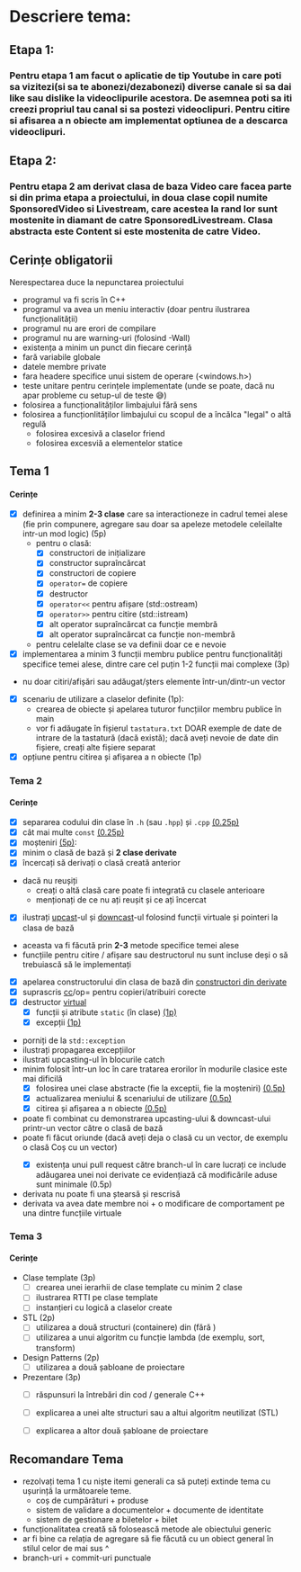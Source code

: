 # Descriere tema:
## Etapa 1:
### Pentru etapa 1 am facut o aplicatie de tip Youtube in care poti sa vizitezi(si sa te abonezi/dezabonezi) diverse canale si sa dai like sau dislike la videoclipurile acestora. De asemnea poti sa iti creezi propriul tau canal si sa postezi videoclipuri. Pentru citire si afisarea a n obiecte am implementat optiunea de a descarca videoclipuri.
## Etapa 2:
### Pentru etapa 2 am derivat clasa de baza Video care facea parte si din prima etapa a proiectului, in doua clase copil numite SponsoredVideo si Livestream, care acestea la rand lor sunt mostenite in diamant de catre SponsoredLivestream. Clasa abstracta este Content si este mostenita de catre Video. 
## Cerințe obligatorii 

Nerespectarea duce la nepunctarea proiectului

- programul va fi scris în C++
- programul va avea un meniu interactiv (doar pentru ilustrarea funcționalității)
- programul nu are erori de compilare
- programul nu are warning-uri (folosind -Wall)
- existența a minim un punct din fiecare cerință
- fară variabile globale
- datele membre private
- fara headere specifice unui sistem de operare (<windows.h>)
- teste unitare pentru cerințele implementate (unde se poate, dacă nu apar probleme cu setup-ul de teste 😅)
- folosirea a funcționalităților limbajului fără sens
- folosirea a funcționlităților limbajului cu scopul de a încălca "legal" o altă regulă
    - folosirea excesivă a claselor friend
    - folosirea excesviă a elementelor statice  

## Tema 1

#### Cerințe
- [x] definirea a minim **2-3 clase** care sa interactioneze in cadrul temei alese (fie prin compunere, agregare sau doar sa apeleze metodele celeilalte intr-un mod logic) (5p)
  - pentru o clasă:
    - [x] constructori de inițializare
    - [x] constructor supraîncărcat
    - [x] constructori de copiere
    - [x] `operator=` de copiere
    - [x] destructor
    - [x] `operator<<` pentru afișare (std::ostream)
    - [x] `operator>>` pentru citire (std::istream)
    - [x] alt operator supraîncărcat ca funcție membră
    - [x] alt operator supraîncărcat ca funcție non-membră
  - pentru celelalte clase se va definii doar ce e nevoie
- [x] implementarea a minim 3 funcții membru publice pentru funcționalități specifice temei alese, dintre care cel puțin 1-2 funcții mai complexe (3p)
- nu doar citiri/afișări sau adăugat/șters elemente într-un/dintr-un vector 
- [x] scenariu de utilizare a claselor definite (1p):
  - crearea de obiecte și apelarea tuturor funcțiilor membru publice în main
  - vor fi adăugate în fișierul `tastatura.txt` DOAR exemple de date de intrare de la tastatură (dacă există); dacă aveți nevoie de date din fișiere, creați alte fișiere separat
- [x] opțiune pentru citirea și afișarea a n obiecte (1p)

### Tema 2

#### Cerințe
- [x] separarea codului din clase în `.h` (sau `.hpp`) și `.cpp` [(0.25p)](https://github.com/Ionnier/poo/tree/main/proiect/P01#separarea-implement%C4%83rii-metodelor-din-clase)
- [x] cât mai multe `const` [(0.25p)](https://github.com/Ionnier/poo/tree/main/labs/L04#reminder-const-everywhere)
- [x] moșteniri [(5p)](https://github.com/Ionnier/poo/tree/main/labs/L04#exemplu):
- [x] minim o clasă de bază și **2 clase derivate**
- [x] încercați să derivați o clasă creată anterior
- dacă nu reușiți
     - creați o altă clasă care poate fi integrată cu clasele anterioare
     - menționați de ce nu ați reușit și ce ați încercat
- [x] ilustrați [upcast](https://github.com/Ionnier/poo/tree/main/labs/L04#solu%C8%9Bie-func%C8%9Bii-virtuale-late-binding)-ul și [downcast](https://github.com/Ionnier/poo/tree/main/labs/L04#smarter-downcast-dynamic-cast)-ul folosind funcții virtuale și pointeri la clasa de bază
- aceasta va fi făcută prin **2-3** metode specifice temei alese
- funcțiile pentru citire / afișare sau destructorul nu sunt incluse deși o să trebuiască să le implementați
- [x] apelarea constructorului din clasa de bază din [constructori din derivate](https://github.com/Ionnier/poo/tree/main/labs/L04#comportamentul-constructorului-la-derivare)
- [x] suprascris [cc](https://github.com/Ionnier/poo/tree/main/labs/L04#comportamentul-constructorului-de-copiere-la-derivare)/op= pentru copieri/atribuiri corecte
- [x] destructor [virtual](https://github.com/Ionnier/poo/tree/main/labs/L04#solu%C8%9Bie-func%C8%9Bii-virtuale-late-binding)
     - [x] funcții și atribute `static` (în clase) [(1p)](https://github.com/Ionnier/poo/tree/main/labs/L04#static)
     - [x] excepții [(1p)](https://github.com/Ionnier/poo/tree/main/labs/L04#exception-handling)
- porniți de la `std::exception`
- ilustrați propagarea excepțiilor
- ilustrati upcasting-ul în blocurile catch
- minim folosit într-un loc în care tratarea erorilor în modurile clasice este mai dificilă
     - [x] folosirea unei clase abstracte (fie la exceptii, fie la moșteniri) [(0.5p)](https://github.com/Ionnier/poo/tree/main/labs/L04#clase-abstracte)
     - [x] actualizarea meniului & scenariului de utilizare [(0.5p)](https://github.com/Ionnier/oop-template-t1/blob/main/main.cpp#L16)
     - [x] citirea și afișarea a n obiecte [(0.5p)](https://github.com/Ionnier/oop-template-t1/blob/main/main.cpp#L13)
- poate fi combinat cu demonstrarea upcasting-ului & downcast-ului printr-un vector către o clasă de bază
- poate fi făcut oriunde (dacă aveți deja o clasă cu un vector, de exemplu o clasă Coș cu un vector<Produs>)
     - [x] existența unui pull request către branch-ul în care lucrați ce include adăugarea unei noi derivate ce evidențiază că modificările aduse sunt minimale (0.5p)
- derivata nu poate fi una ștearsă și rescrisă
- derivata va avea date membre noi + o modificare de comportament pe una dintre funcțiile virtuale

### Tema 3

#### Cerințe
 - Clase template (3p)
   - [ ] crearea unei ierarhii de clase template cu minim 2 clase
   - [ ] ilustrarea RTTI pe clase template
   - [ ] instanțieri cu logică a claselor create
 - STL (2p)
   - [ ] utilizarea a două structuri (containere) din (fără <vector>)
   - [ ] utilizarea a unui algoritm cu funcție lambda (de exemplu, sort, transform)
 - Design Patterns (2p)
   - [ ] utilizarea a două șabloane de proiectare
 - Prezentare (3p)
   - [ ] răspunsuri la întrebări din cod / generale C++
   - [ ] explicarea a unei alte structuri sau a altui algoritm neutilizat (STL)
   - [ ] explicarea a altor două șabloane de proiectare


## Recomandare Tema

* rezolvați tema 1 cu niște itemi generali ca să puteți extinde tema cu ușurință la următoarele teme.
  - coș de cumpărături + produse
  - sistem de validare a documentelor + documente de identitate
  - sistem de gestionare a biletelor + bilet 
* funcționalitatea creată să folosească metode ale obiectului generic 
* ar fi bine ca relația de agregare să fie făcută cu un obiect general în stilul celor de mai sus ^
* branch-uri + commit-uri punctuale
